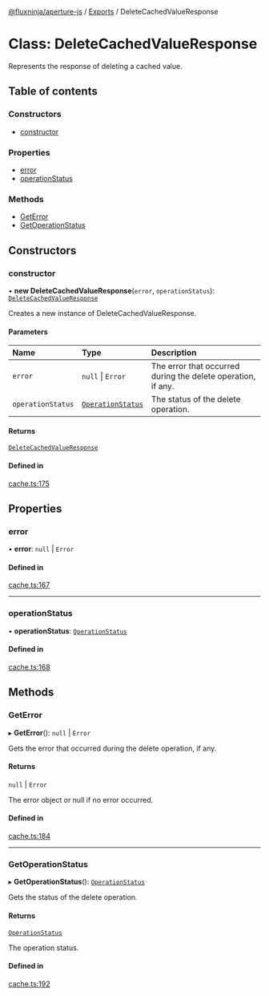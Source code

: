 [@fluxninja/aperture-js](../README.md) / [Exports](../modules.md) /
DeleteCachedValueResponse

# Class: DeleteCachedValueResponse

Represents the response of deleting a cached value.

## Table of contents

### Constructors

- [constructor](DeleteCachedValueResponse.md#constructor)

### Properties

- [error](DeleteCachedValueResponse.md#error)
- [operationStatus](DeleteCachedValueResponse.md#operationstatus)

### Methods

- [GetError](DeleteCachedValueResponse.md#geterror)
- [GetOperationStatus](DeleteCachedValueResponse.md#getoperationstatus)

## Constructors

### constructor

• **new DeleteCachedValueResponse**(`error`, `operationStatus`):
[`DeleteCachedValueResponse`](DeleteCachedValueResponse.md)

Creates a new instance of DeleteCachedValueResponse.

#### Parameters

| Name              | Type                                             | Description                                                  |
| :---------------- | :----------------------------------------------- | :----------------------------------------------------------- |
| `error`           | `null` \| `Error`                                | The error that occurred during the delete operation, if any. |
| `operationStatus` | [`OperationStatus`](../enums/OperationStatus.md) | The status of the delete operation.                          |

#### Returns

[`DeleteCachedValueResponse`](DeleteCachedValueResponse.md)

#### Defined in

[cache.ts:175](https://github.com/fluxninja/aperture/blob/c4fc8958b/sdks/aperture-js/sdk/cache.ts#L175)

## Properties

### error

• **error**: `null` \| `Error`

#### Defined in

[cache.ts:167](https://github.com/fluxninja/aperture/blob/c4fc8958b/sdks/aperture-js/sdk/cache.ts#L167)

---

### operationStatus

• **operationStatus**: [`OperationStatus`](../enums/OperationStatus.md)

#### Defined in

[cache.ts:168](https://github.com/fluxninja/aperture/blob/c4fc8958b/sdks/aperture-js/sdk/cache.ts#L168)

## Methods

### GetError

▸ **GetError**(): `null` \| `Error`

Gets the error that occurred during the delete operation, if any.

#### Returns

`null` \| `Error`

The error object or null if no error occurred.

#### Defined in

[cache.ts:184](https://github.com/fluxninja/aperture/blob/c4fc8958b/sdks/aperture-js/sdk/cache.ts#L184)

---

### GetOperationStatus

▸ **GetOperationStatus**(): [`OperationStatus`](../enums/OperationStatus.md)

Gets the status of the delete operation.

#### Returns

[`OperationStatus`](../enums/OperationStatus.md)

The operation status.

#### Defined in

[cache.ts:192](https://github.com/fluxninja/aperture/blob/c4fc8958b/sdks/aperture-js/sdk/cache.ts#L192)
